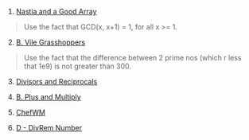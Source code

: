 1. [Nastia and a Good Array](https://codeforces.com/contest/1521/problem/B)
> Use the fact that GCD(x, x+1) = 1, for all x >= 1.

2. [B. Vile Grasshoppers](https://codeforces.com/contest/937/problem/B)
> Use the fact that the difference between 2 prime nos (which r less that 1e9) is not greater than 300.

3. [Divisors and Reciprocals](https://www.codechef.com/START24B/problems/DIVREC)

4. [B. Plus and Multiply](https://codeforces.com/contest/1542/problem/B)

5. [ChefWM](https://www.codechef.com/START21B/problems/CHEFWM)

6. [D - DivRem Number](https://atcoder.jp/contests/diverta2019/tasks/diverta2019_d)